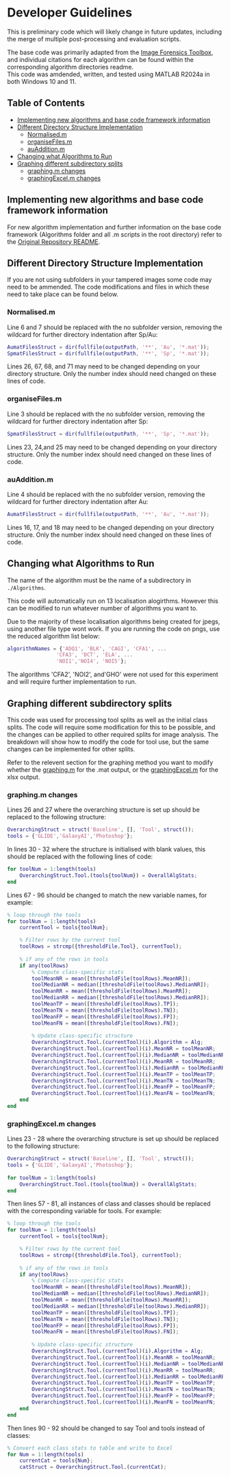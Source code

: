 # Developer Guidelines <!-- omit from toc -->

This is preliminary code which will likely change in future updates, including the merge of multiple post-processing and evaluation scripts.

The base code was primarily adapted from the [Image Forensics Toolbox](https://github.com/MKLab-ITI/image-forensics/blob/master/matlab_toolbox/), and individual citations for each algorithm can be found within the corresponding algorithm directories readme.  
This code was amdended, written, and tested using MATLAB R2024a in both Windows 10 and 11.

## Table of Contents <!-- omit from toc -->
- [Implementing new algorithms and base code framework information](#implementing-new-algorithms-and-base-code-framework-information)
- [Different Directory Structure Implementation](#different-directory-structure-implementation)
  - [Normalised.m](#normalisedm)
  - [organiseFiles.m](#organisefilesm)
  - [auAddition.m](#auadditionm)
- [Changing what Algorithms to Run](#changing-what-algorithms-to-run)
- [Graphing different subdirectory splits](#graphing-different-subdirectory-splits)
  - [graphing.m changes](#graphingm-changes)
  - [graphingExcel.m changes](#graphingexcelm-changes)

## Implementing new algorithms and base code framework information
For new algorithm implementation and further information on the base code framework (Algorithms folder and all .m scripts in the root directory) refer to the [Original Repository README](Original_Repo_Readme.md). 

## Different Directory Structure Implementation
If you are not using subfolders in your tampered images some code may need to be ammended. The code modifications and files in which these need to take place can be found below. 
### Normalised.m 
Line 6 and 7 should be replaced with the no subfolder version, removing the wildcard for further directory indentation after Sp/Au:
```Matlab
AumatFilesStruct = dir(fullfile(outputPath, '**', 'Au', '*.mat')); 
SpmatFilesStruct = dir(fullfile(outputPath, '**', 'Sp', '*.mat')); 
``` 

Lines 26, 67, 68, and 71 may need to be changed depending on your directory structure. Only the number index should need changed on these lines of code.

### organiseFiles.m
Line 3 should be replaced with the no subfolder version, removing the wildcard for further directory indentation after Sp:
```Matlab
SpmatFilesStruct = dir(fullfile(outputPath, '**', 'Sp', '*.mat')); 
``` 

Lines 23, 24,and 25 may need to be changed depending on your directory structure. Only the number index should need changed on these lines of code.

### auAddition.m
Line 4 should be replaced with the no subfolder version, removing the wildcard for further directory indentation after Au:
```Matlab
AumatFilesStruct = dir(fullfile(outputPath, '**', 'Au', '*.mat')); 
``` 

Lines 16, 17, and 18 may need to be changed depending on your directory structure. Only the number index should need changed on these lines of code.

## Changing what Algorithms to Run
The name of the algorithm must be the name of a subdirectory in `./Algorithms`.

This code will automatically run on 13 localisation alogirthms. However this can be modified to run whatever number of algorithms you want to.

Due to the majority of these localisation algorithms being created for jpegs, using another file type wont work. If you are running the code on pngs, use the reduced algorithm list below:
```matlab
algorithmNames = {'ADQ1', 'BLK', 'CAGI', 'CFA1', ... 
                'CFA3', 'DCT', 'ELA', ...
                'NOI1','NOI4', 'NOI5'}; 
```

The algorithms 'CFA2', 'NOI2', and'GHO' were not used for this experiment and will require further implementation to run. 

## Graphing different subdirectory splits
This code was used for processing tool splits as well as the initial class splits. The code will require some modification for this to be possible, and the changes can be applied to other required splits for image analysis. The breakdown will show how to modify the code for tool use, but the same changes can be implemented for other splits.

Refer to the relevent section for the graphing method you want to modify whether the [graphing.m](#graphingm-changes) for the .mat output, or the [graphingExcel.m](#graphingexcelm-changes) for the xlsx output.

### graphing.m changes
Lines 26 and 27 where the overarching structure is set up should be replaced to the following structure:
```matlab
OverarchingStruct = struct('Baseline', [], 'Tool', struct());
tools = {'GLIDE','GalaxyAI','Photoshop'};
```

In lines 30 - 32 where the structure is initialised with blank values, this should be replaced with the following lines of code:
```matlab
for toolNum = 1:length(tools)
    OverarchingStruct.Tool.(tools{toolNum}) = OverallAlgStats;
end
```
Lines 67 - 96 should be changed to match the new variable names, for example:
```matlab 
% loop through the tools
for toolNum = 1:length(tools)
    currentTool = tools{toolNum};

    % Filter rows by the current tool
    toolRows = strcmp({thresholdFile.Tool}, currentTool);     
            
    % if any of the rows in tools
    if any(toolRows)
        % Compute class-specific stats
        toolMeanNR = mean([thresholdFile(toolRows).MeanNR]);
        toolMedianNR = median([thresholdFile(toolRows).MedianNR]);
        toolMeanRR = mean([thresholdFile(toolRows).MeanRR]);
        toolMedianRR = median([thresholdFile(toolRows).MedianRR]);
        toolMeanTP = mean([thresholdFile(toolRows).TP]);
        toolMeanTN = mean([thresholdFile(toolRows).TN]);
        toolMeanFP = mean([thresholdFile(toolRows).FP]);
        toolMeanFN = mean([thresholdFile(toolRows).FN]);
                
        % Update class-specific structure
        OverarchingStruct.Tool.(currentTool)(i).Algorithm = Alg;
        OverarchingStruct.Tool.(currentTool)(i).MeanNR = toolMeanNR;
        OverarchingStruct.Tool.(currentTool)(i).MedianNR = toolMedianNR;
        OverarchingStruct.Tool.(currentTool)(i).MeanRR = toolMeanRR;
        OverarchingStruct.Tool.(currentTool)(i).MedianRR = toolMedianRR;
        OverarchingStruct.Tool.(currentTool)(i).MeanTP = toolMeanTP;
        OverarchingStruct.Tool.(currentTool)(i).MeanTN = toolMeanTN;
        OverarchingStruct.Tool.(currentTool)(i).MeanFP = toolMeanFP;
        OverarchingStruct.Tool.(currentTool)(i).MeanFN = toolMeanFN;
    end
end
```

### graphingExcel.m changes
Lines 23 - 28 where the overarching structure is set up should be replaced to the following structure:
```matlab
OverarchingStruct = struct('Baseline', [], 'Tool', struct());
tools = {'GLIDE','GalaxyAI','Photoshop'};
    
for toolNum = 1:length(tools)
    OverarchingStruct.Tool.(tools{toolNum}) = OverallAlgStats;
end
```

Then lines 57 - 81, all instances of class and classes should be replaced with the corresponding variable for tools. For example:
```matlab
% loop through the tools
for toolNum = 1:length(tools)
    currentTool = tools{toolNum};

    % Filter rows by the current tool
    toolRows = strcmp({thresholdFile.Tool}, currentTool);     
            
    % if any of the rows in tools
    if any(toolRows)
        % Compute class-specific stats
        toolMeanNR = mean([thresholdFile(toolRows).MeanNR]);
        toolMedianNR = median([thresholdFile(toolRows).MedianNR]);
        toolMeanRR = mean([thresholdFile(toolRows).MeanRR]);
        toolMedianRR = median([thresholdFile(toolRows).MedianRR]);
        toolMeanTP = mean([thresholdFile(toolRows).TP]);
        toolMeanTN = mean([thresholdFile(toolRows).TN]);
        toolMeanFP = mean([thresholdFile(toolRows).FP]);
        toolMeanFN = mean([thresholdFile(toolRows).FN]);
                
        % Update class-specific structure
        OverarchingStruct.Tool.(currentTool)(i).Algorithm = Alg;
        OverarchingStruct.Tool.(currentTool)(i).MeanNR = toolMeanNR;
        OverarchingStruct.Tool.(currentTool)(i).MedianNR = toolMedianNR;
        OverarchingStruct.Tool.(currentTool)(i).MeanRR = toolMeanRR;
        OverarchingStruct.Tool.(currentTool)(i).MedianRR = toolMedianRR;
        OverarchingStruct.Tool.(currentTool)(i).MeanTP = toolMeanTP;
        OverarchingStruct.Tool.(currentTool)(i).MeanTN = toolMeanTN;
        OverarchingStruct.Tool.(currentTool)(i).MeanFP = toolMeanFP;
        OverarchingStruct.Tool.(currentTool)(i).MeanFN = toolMeanFN;
    end
end
```

Then lines 90 - 92 should be changed to say Tool and tools instead of classes:
```Matlab
% Convert each class stats to table and write to Excel
for Num = 1:length(tools)
    currentCat = tools{Num};
    catStruct = OverarchingStruct.Tool.(currentCat);
```
